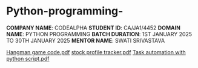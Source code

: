 # Python-programming-
**COMPANY NAME**: CODEALPHA
**STUDENT ID**: CA/JA1/4452
**DOMAIN NAME**: PYTHON PROGRAMMING
**BATCH DURATION**: 1ST JANUARY 2025 TO 30TH JANUARY 2025
**MENTOR NAME**: SWATI SRIVASTAVA

[Hangman game code.pdf](https://github.com/user-attachments/files/18602942/Hangman.game.code.pdf)
[stock profile tracker.pdf](https://github.com/user-attachments/files/18602940/stock.profile.tracker.pdf)
[Task automation with python script.pdf](https://github.com/user-attachments/files/18602943/Task.automation.with.python.script.pdf)
